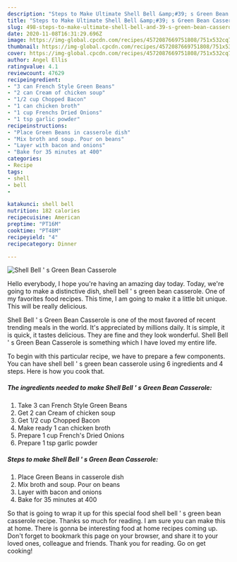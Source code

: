 ```yaml
---
description: "Steps to Make Ultimate Shell Bell &amp;#39; s Green Bean Casserole"
title: "Steps to Make Ultimate Shell Bell &amp;#39; s Green Bean Casserole"
slug: 498-steps-to-make-ultimate-shell-bell-and-39-s-green-bean-casserole
date: 2020-11-08T16:31:29.696Z
image: https://img-global.cpcdn.com/recipes/4572087669751808/751x532cq70/shell-bell-s-green-bean-casserole-recipe-main-photo.jpg
thumbnail: https://img-global.cpcdn.com/recipes/4572087669751808/751x532cq70/shell-bell-s-green-bean-casserole-recipe-main-photo.jpg
cover: https://img-global.cpcdn.com/recipes/4572087669751808/751x532cq70/shell-bell-s-green-bean-casserole-recipe-main-photo.jpg
author: Angel Ellis
ratingvalue: 4.1
reviewcount: 47629
recipeingredient:
- "3 can French Style Green Beans"
- "2 can Cream of chicken soup"
- "1/2 cup Chopped Bacon"
- "1 can chicken broth"
- "1 cup Frenchs Dried Onions"
- "1 tsp garlic powder"
recipeinstructions:
- "Place Green Beans in casserole dish"
- "Mix broth and soup. Pour on beans"
- "Layer with bacon and onions"
- "Bake for 35 minutes at 400"
categories:
- Recipe
tags:
- shell
- bell
- 

katakunci: shell bell  
nutrition: 182 calories
recipecuisine: American
preptime: "PT16M"
cooktime: "PT48M"
recipeyield: "4"
recipecategory: Dinner

---
```



![Shell Bell &#39; s Green Bean Casserole](https://img-global.cpcdn.com/recipes/4572087669751808/751x532cq70/shell-bell-s-green-bean-casserole-recipe-main-photo.jpg)

Hello everybody, I hope you're having an amazing day today. Today, we're going to make a distinctive dish, shell bell &#39; s green bean casserole. One of my favorites food recipes. This time, I am going to make it a little bit unique. This will be really delicious.



Shell Bell &#39; s Green Bean Casserole is one of the most favored of recent trending meals in the world. It's appreciated by millions daily. It is simple, it is quick, it tastes delicious. They are fine and they look wonderful. Shell Bell &#39; s Green Bean Casserole is something which I have loved my entire life.


To begin with this particular recipe, we have to prepare a few components. You can have shell bell &#39; s green bean casserole using 6 ingredients and 4 steps. Here is how you cook that.

<!--inarticleads1-->

##### The ingredients needed to make Shell Bell &#39; s Green Bean Casserole:

1. Take 3 can French Style Green Beans
1. Get 2 can Cream of chicken soup
1. Get 1/2 cup Chopped Bacon
1. Make ready 1 can chicken broth
1. Prepare 1 cup French&#39;s Dried Onions
1. Prepare 1 tsp garlic powder




<!--inarticleads2-->

##### Steps to make Shell Bell &#39; s Green Bean Casserole:

1. Place Green Beans in casserole dish
1. Mix broth and soup. Pour on beans
1. Layer with bacon and onions
1. Bake for 35 minutes at 400




So that is going to wrap it up for this special food shell bell &#39; s green bean casserole recipe. Thanks so much for reading. I am sure you can make this at home. There is gonna be interesting food at home recipes coming up. Don't forget to bookmark this page on your browser, and share it to your loved ones, colleague and friends. Thank you for reading. Go on get cooking!
